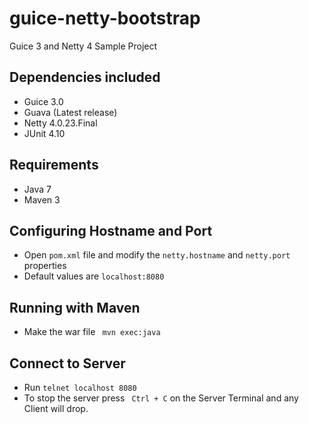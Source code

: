 guice-netty-bootstrap
=====================

Guice 3 and Netty 4 Sample Project

Dependencies included
---------------------
- Guice 3.0
- Guava (Latest release)
- Netty 4.0.23.Final
- JUnit 4.10

Requirements
------------
- Java 7
- Maven 3

Configuring Hostname and Port
-----------------------------
- Open <code>pom.xml</code> file and modify the <code>netty.hostname</code> and <code>netty.port</code> properties
- Default values are <code>localhost:8080</code>

Running with Maven
--------
- Make the war file <code> mvn exec:java </code>

Connect to Server
-----------------
- Run <code>telnet localhost 8080</code>
- To stop the server press <code> Ctrl + C</code> on the Server Terminal and any Client will drop. 